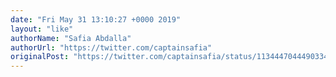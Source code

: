 ```yaml
---
date: "Fri May 31 13:10:27 +0000 2019"
layout: "like"
authorName: "Safia Abdalla"
authorUrl: "https://twitter.com/captainsafia"
originalPost: "https://twitter.com/captainsafia/status/1134447044490334208"
---
```

